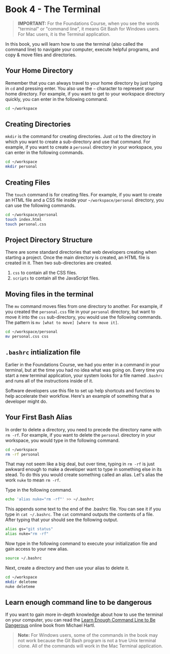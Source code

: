 # Book 4 - The Terminal

> **IMPORTANT:** For the Foundations Course, when you see the words "terminal" or "command line", it means Git Bash for Windows users. For Mac users, it is the Terminal application.

In this book, you will learn how to use the terminal (also called the command line) to navigate your computer, execute helpful programs, and copy & move files and directories.

## Your Home Directory

Remember that you can always travel to your home directory by just typing in `cd` and pressing enter. You also use the `~` character to represent your home directory. For example, if you want to get to your workspace directory quickly, you can enter in the following command.

```sh
cd ~/workspace
```

## Creating Directories

`mkdir` is the command for creating directories. Just `cd` to the directory in which you want to create a sub-directory and use that command. For example, if you want to create a `personal` directory in your workspace, you can enter in the following commands.

```sh
cd ~/workspace
mkdir personal
```

## Creating Files

The `touch` command is for creating files. For example, if you want to create an HTML file and a CSS file inside your `~/workspace/personal` directory, you can use the following commands.

```sh
cd ~/workspace/personal
touch index.html
touch personal.css
```

## Project Directory Structure

There are some standard directories that web developers creating when starting a project. Once the main directory is created, an HTML file is created in it. Then two sub-directories are created.

1. `css` to contain all the CSS files.
1. `scripts` to contain all the JavaScript files.

## Moving files in the terminal

The `mv` command moves files from one directory to another. For example, if you created the `personal.css` file in your `personal` directory, but want to move it into the `css` sub-directory, you would use the following commands. The pattern is `mv [what to move] [where to move it]`.

```sh
cd ~/workspace/personal
mv personal.css css
```



## `.bashrc` intialization file

Earlier in the Foundations Course, we had you enter in a command in your terminal, but at the time you had no idea what was going on. Every time you start a new terminal application, your system looks for a file named `.bashrc` and runs all of the instructions inside of it.

Software developers use this file to set up help shortcuts and functions to help accelerate their workflow. Here's an example of something that a developer might do.

## Your First Bash Alias

In order to delete a directory, you need to precede the directory name with `rm -rf`. For example, if you want to delete the `personal` directory in your workspace, you would type in the following command.

```sh
cd ~/workspace
rm -rf personal
```

That may not seem like a big deal, but over time, typing in `rm -rf` is just awkward enough to make a developer want to type in something else in its stead. To do this you would create something called an alias. Let's alias the work `nuke` to mean `rm -rf`.

Type in the following command.

```sh
echo 'alias nuke="rm -rf"' >> ~/.bashrc
```

This appends some text to the end of the .bashrc file. You can see it if you type in `cat ~/.bashrc`. The `cat` command outputs the contents of a file. After typing that your should see the following output.

```sh
alias gs="git status"
alias nuke="rm -rf"
```

Now type in the following command to execute your initialization file and gain access to your new alias.

```sh
source ~/.bashrc
```

Next, create a directory and then use your alias to delete it.

```sh
cd ~/workspace
mkdir deleteme
nuke deleteme
```

## Learn enough command line to be dangerous

If you want to gain more in-depth knowledge about how to use the terminal on your computer, you can read the [Learn Enough Command Line to Be Dangerous](https://www.learnenough.com/command-line-tutorial/basics) online book from Michael Hartl.

> **Note:** For Windows users, some of the commands in the book may not work because the Git Bash program is not a true Unix terminal clone. All of the commands will work in the Mac Terminal application.

